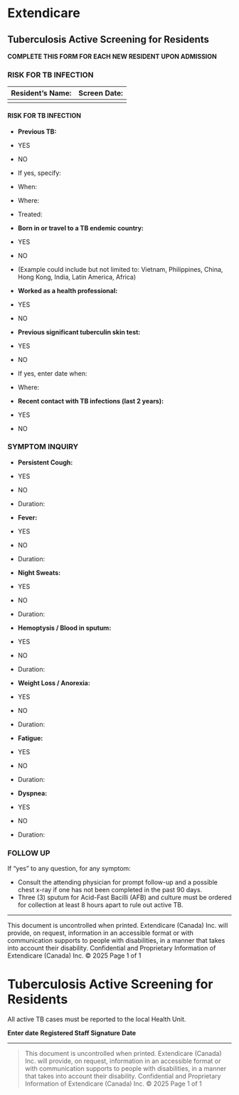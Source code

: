 # Extendicare
## Tuberculosis Active Screening for Residents

**COMPLETE THIS FORM FOR EACH NEW RESIDENT UPON ADMISSION**

### RISK FOR TB INFECTION

| Resident’s Name: | Screen Date: |
|------------------|--------------|
|                  |              |

#### RISK FOR TB INFECTION

- **Previous TB:**
- YES
- NO
- If yes, specify:
- When:
- Where:
- Treated:

- **Born in or travel to a TB endemic country:**
- YES
- NO
- (Example could include but not limited to: Vietnam, Philippines, China, Hong Kong, India, Latin America, Africa)

- **Worked as a health professional:**
- YES
- NO

- **Previous significant tuberculin skin test:**
- YES
- NO
- If yes, enter date when:
- Where:

- **Recent contact with TB infections (last 2 years):**
- YES
- NO

### SYMPTOM INQUIRY

- **Persistent Cough:**
- YES
- NO
- Duration:

- **Fever:**
- YES
- NO
- Duration:

- **Night Sweats:**
- YES
- NO
- Duration:

- **Hemoptysis / Blood in sputum:**
- YES
- NO
- Duration:

- **Weight Loss / Anorexia:**
- YES
- NO
- Duration:

- **Fatigue:**
- YES
- NO
- Duration:

- **Dyspnea:**
- YES
- NO
- Duration:

### FOLLOW UP

If “yes” to any question, for any symptom:
- Consult the attending physician for prompt follow-up and a possible chest x-ray if one has not been completed in the past 90 days.
- Three (3) sputum for Acid-Fast Bacilli (AFB) and culture must be ordered for collection at least 8 hours apart to rule out active TB.

----

This document is uncontrolled when printed.
Extendicare (Canada) Inc. will provide, on request, information in an accessible format or with communication supports to people with disabilities, in a manner that takes into account their disability.
Confidential and Proprietary Information of Extendicare (Canada) Inc. © 2025
Page 1 of 1

# Tuberculosis Active Screening for Residents

All active TB cases must be reported to the local Health Unit.

**Enter date**
**Registered Staff Signature**
**Date**

----

> This document is uncontrolled when printed.
> Extendicare (Canada) Inc. will provide, on request, information in an accessible format or with communication supports to people with disabilities, in a manner that takes into account their disability.
> Confidential and Proprietary Information of Extendicare (Canada) Inc. © 2025
> Page 1 of 1